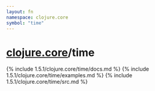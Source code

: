 ```yaml
---
layout: fn
namespace: clojure.core
symbol: "time"
---
```


# [clojure.core](../)/time

{% include 1.5.1/clojure.core/time/docs.md %}
{% include 1.5.1/clojure.core/time/examples.md %}
{% include 1.5.1/clojure.core/time/src.md %}

